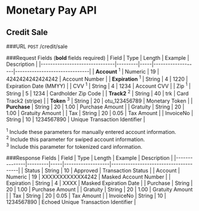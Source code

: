 # Monetary Pay API
## Credit Sale

###URL
`POST` /credit/sale

###Request Fields (**bold** fields required)
| Field                         | Type    | Length  | Example       | Description                   |
|-------------------------------|---------|-----|-------------------|-------------------------------|
| **Account** <sup>1</sup>      | Numeric | 19  | 4242424242424242  | Account Number                |
| **Expiration** <sup>1</sup>   | String  | 4   | 1220              | Expiration Date (MMYY)        |
| CVV <sup>1</sup>              | String  | 4   | 1234              | Account CVV                   |
| Zip <sup>1</sup>              | String  | 5   | 1234              | Cardholder Zip Code           |
| **Track2** <sup>2</sup>       | String  | 40  | trk               | Card Track2 (stripe)          |
| **Token** <sup>3</sup>        | String  | 20  | otu_123456789     | Monetary Token                |
| **Purchase**                  | String  | 20  | 1.00              | Purchase Amount               |
| Gratuity                      | String  | 20  | 1.00              | Gratuity Amount               |
| Tax                           | String  | 20  | 0.05              | Tax Amount                    |
| InvoiceNo                     | String  | 10  | 1234567890        | Unique Transaction Identifier |

<sup>1</sup> Include these parameters for manually entered account information.<br />
<sup>2</sup> Include this parameter for swiped account information.<br />
<sup>3</sup> Include this parameter for tokenized card information.

###Response Fields
| Field         | Type    | Length  | Example       | Description                           |
|---------------|---------|-----|-------------------|---------------------------------------|
| Status        | String  | 10  | Approved          | Transaction Status                    |
| Account       | Numeric | 19  | XXXXXXXXXXXX4242  | Masked Account Number                 |
| Expiration    | String  | 4   | XXXX              | Masked Expiration Date                |
| Purchase      | String  | 20  | 1.00              | Purchase Amount                       |
| Gratuity      | String  | 20  | 1.00              | Gratuity Amount                       |
| Tax           | String  | 20  | 0.05              | Tax Amount                            |
| InvoiceNo     | String  | 10  | 1234567890        | Echoed Unique Transaction Identifier  |
